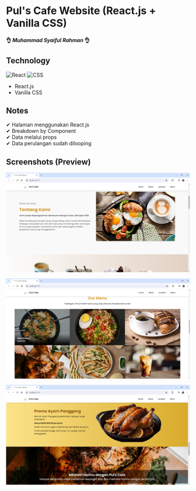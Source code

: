 # Pul's Cafe Website (React.js + Vanilla CSS)

#### 👌 <i>Muhammad Syaiful Rahman</i> 👌 

## Technology
![React](https://img.shields.io/badge/React.js-light.svg?&style=flat&logo=react&logoColor=#00d8ff&color=blue)
![CSS](https://img.shields.io/badge/CSS-light.svg?&style=flat&logo=css3&logoColor=white&color=blue)
- React.js
- Vanilla CSS

## Notes
✔ Halaman menggunakan React.js <br>
✔ Breakdown by Component <br>
✔ Data melalui props <br>
✔ Data perulangan sudah dilooping <br>

## Screenshots (Preview)

<p align="center">
  <img width="600" alt="image" src="Screenshot_1 (3).png"/>
</p>

<p align="center">
  <img width="600" alt="image" src="Screenshot_2_New.png"/>
</p>

<p align="center">
  <img width="600" alt="image" src="Screenshot_3.png"/>
</p>
